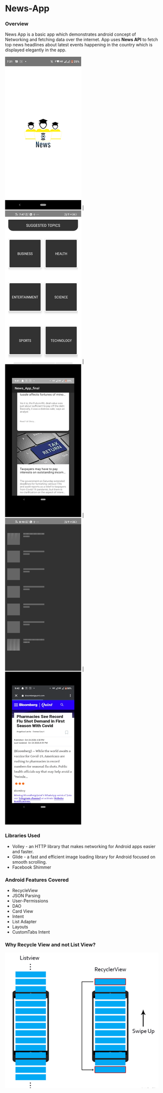 # News-App

### Overview
News App is a basic app which demonstrates android concept of Networking and fetching data over the internet. App uses **News API** to fetch top news headlines about latest events happening in the country which is displayed elegantly in the app.

<img src = "images/splashScreen.png" width = 250 height = 500> | <img src = "images/first_main.jpeg" width = 250 height = 500> | <img src = "images/card.png" width = 250 height = 500 > | <img src = "images/shimmer.jpeg" width = 250 height = 500 > | <img src = "images/customtab.png" width = 250 height = 500>

### Libraries Used
  * Volley - an HTTP library that makes networking for Android apps easier and faster.
  * Glide - a fast and efficient image loading library for Android focused on smooth scrolling.
  * Facebook Shimmer 
  
### Android Features Covered
  * RecycleView
  * JSON Parsing
  * User-Permissions
  * DAO
  * Card View
  * Intent
  * List Adapter
  * Layouts
  * CustomTabs Intent


### Why Recycle View and not List View?

![](images/rvsl.png)

